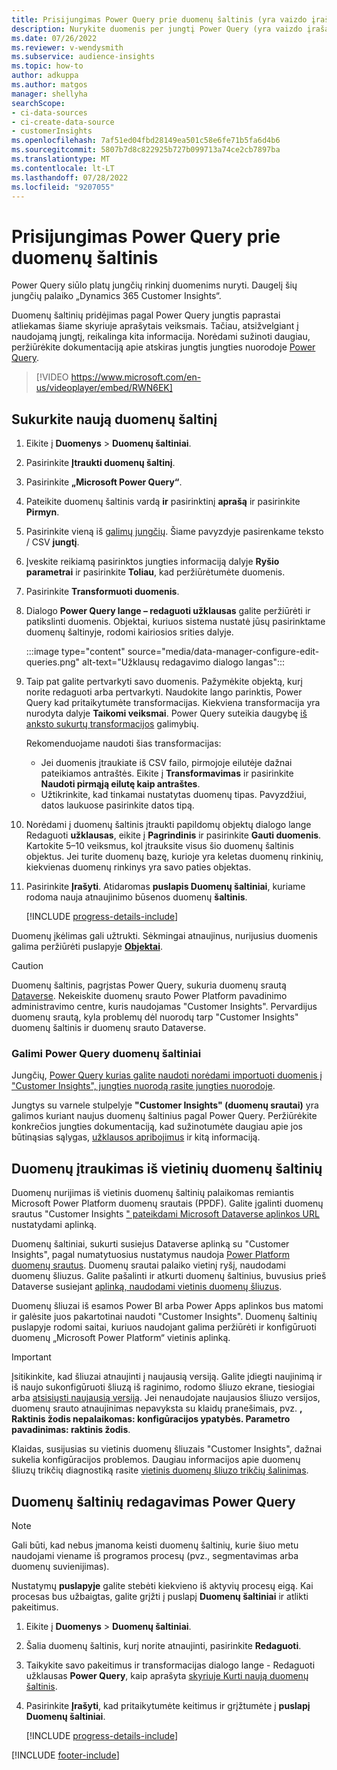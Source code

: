 ```yaml
---
title: Prisijungimas Power Query prie duomenų šaltinis (yra vaizdo įrašas)
description: Nurykite duomenis per jungtį Power Query (yra vaizdo įrašas).
ms.date: 07/26/2022
ms.reviewer: v-wendysmith
ms.subservice: audience-insights
ms.topic: how-to
author: adkuppa
ms.author: matgos
manager: shellyha
searchScope:
- ci-data-sources
- ci-create-data-source
- customerInsights
ms.openlocfilehash: 7af51ed04fbd28149ea501c58e6fe71b5fa6d4b6
ms.sourcegitcommit: 5807b7d8c822925b727b099713a74ce2cb7897ba
ms.translationtype: MT
ms.contentlocale: lt-LT
ms.lasthandoff: 07/28/2022
ms.locfileid: "9207055"
---
```

# <a name="connect-to-a-power-query-data-source"></a>Prisijungimas Power Query prie duomenų šaltinis

Power Query siūlo platų jungčių rinkinį duomenims nuryti. Daugelį šių jungčių palaiko „Dynamics 365 Customer Insights“.

Duomenų šaltinių pridėjimas pagal Power Query jungtis paprastai atliekamas šiame skyriuje aprašytais veiksmais. Tačiau, atsižvelgiant į naudojamą jungtį, reikalinga kita informacija. Norėdami sužinoti daugiau, peržiūrėkite dokumentaciją apie atskiras jungtis jungties nuorodoje [Power Query](/power-query/connectors/).

> [!VIDEO https://www.microsoft.com/en-us/videoplayer/embed/RWN6EK]

## <a name="create-a-new-data-source"></a>Sukurkite naują duomenų šaltinį

1. Eikite į **Duomenys** > **Duomenų šaltiniai**.

1. Pasirinkite **Įtraukti duomenų šaltinį**.

1. Pasirinkite **„Microsoft Power Query“**.

1. Pateikite duomenų šaltinis vardą **ir** pasirinktinį **aprašą** ir pasirinkite **Pirmyn**.

1. Pasirinkite vieną iš [galimų jungčių](#available-power-query-data-sources). Šiame pavyzdyje pasirenkame teksto / CSV **jungtį**.

1. Įveskite reikiamą pasirinktos jungties informaciją dalyje **Ryšio parametrai** ir pasirinkite **Toliau**, kad peržiūrėtumėte duomenis.

1. Pasirinkite **Transformuoti duomenis**.

1. Dialogo **Power Query lange – redaguoti užklausas** galite peržiūrėti ir patikslinti duomenis. Objektai, kuriuos sistema nustatė jūsų pasirinktame duomenų šaltinyje, rodomi kairiosios srities dalyje.

   :::image type="content" source="media/data-manager-configure-edit-queries.png" alt-text="Užklausų redagavimo dialogo langas":::

1. Taip pat galite pertvarkyti savo duomenis. Pažymėkite objektą, kurį norite redaguoti arba pertvarkyti. Naudokite lango parinktis, Power Query kad pritaikytumėte transformacijas. Kiekviena transformacija yra nurodyta dalyje **Taikomi veiksmai**. Power Query suteikia daugybę [iš anksto sukurtų transformacijos](/power-query/power-query-what-is-power-query#transformations) galimybių.

   Rekomenduojame naudoti šias transformacijas:

   - Jei duomenis įtraukiate iš CSV failo, pirmojoje eilutėje dažnai pateikiamos antraštės. Eikite į **Transformavimas** ir pasirinkite **Naudoti pirmąją eilutę kaip antraštes**.
   - Užtikrinkite, kad tinkamai nustatytas duomenų tipas. Pavyzdžiui, datos laukuose pasirinkite datos tipą.

1. Norėdami į duomenų šaltinis įtraukti papildomų objektų dialogo lange Redaguoti **užklausas**, eikite į **Pagrindinis** ir pasirinkite **Gauti duomenis**. Kartokite 5–10 veiksmus, kol įtrauksite visus šio duomenų šaltinis objektus. Jei turite duomenų bazę, kurioje yra keletas duomenų rinkinių, kiekvienas duomenų rinkinys yra savo paties objektas.

1. Pasirinkite **Įrašyti**. Atidaromas **puslapis Duomenų šaltiniai**, kuriame rodoma nauja atnaujinimo būsenos duomenų **šaltinis**.

   [!INCLUDE [progress-details-include](includes/progress-details-pane.md)]

Duomenų įkėlimas gali užtrukti. Sėkmingai atnaujinus, nurijusius duomenis galima peržiūrėti puslapyje [**Objektai**](entities.md).

> [!CAUTION]
> Duomenų šaltinis, pagrįstas Power Query, sukuria duomenų srautą [Dataverse](/power-query/dataflows/overview-dataflows-across-power-platform-dynamics-365). Nekeiskite duomenų srauto Power Platform pavadinimo administravimo centre, kuris naudojamas "Customer Insights". Pervardijus duomenų srautą, kyla problemų dėl nuorodų tarp "Customer Insights" duomenų šaltinis ir duomenų srauto Dataverse.

### <a name="available-power-query-data-sources"></a>Galimi Power Query duomenų šaltiniai

Jungčių, [Power Query kurias galite naudoti norėdami importuoti duomenis į "Customer Insights", jungties nuorodą rasite jungties nuorodoje](/power-query/connectors/).

Jungtys su varnele stulpelyje **"Customer Insights" (duomenų srautai)** yra galimos kuriant naujus duomenų šaltinius pagal Power Query. Peržiūrėkite konkrečios jungties dokumentaciją, kad sužinotumėte daugiau apie jos būtinąsias sąlygas, [užklausos apribojimus](/power-query/power-query-online-limits) ir kitą informaciją.

## <a name="add-data-from-on-premises-data-sources"></a>Duomenų įtraukimas iš vietinių duomenų šaltinių

Duomenų nurijimas iš vietinis duomenų šaltinių palaikomas remiantis Microsoft Power Platform duomenų srautais (PPDF). Galite įgalinti duomenų srautus "Customer Insights [" pateikdami Microsoft Dataverse aplinkos URL](create-environment.md) nustatydami aplinką.

Duomenų šaltiniai, sukurti susiejus Dataverse aplinką su "Customer Insights", pagal numatytuosius nustatymus naudoja [Power Platform duomenų srautus](/power-query/dataflows/overview-dataflows-across-power-platform-dynamics-365). Duomenų srautai palaiko vietinį ryšį, naudodami duomenų šliuzus. Galite pašalinti ir atkurti duomenų šaltinius, buvusius prieš Dataverse susiejant [aplinką, naudodami vietinis duomenų šliuzus](/data-integration/gateway/service-gateway-app).

Duomenų šliuzai iš esamos Power BI arba Power Apps aplinkos bus matomi ir galėsite juos pakartotinai naudoti "Customer Insights". Duomenų šaltinių puslapyje rodomi saitai, kuriuos naudojant galima peržiūrėti ir konfigūruoti duomenų „Microsoft Power Platform“ vietinis aplinką.

> [!IMPORTANT]
> Įsitikinkite, kad šliuzai atnaujinti į naujausią versiją. Galite įdiegti naujinimą ir iš naujo sukonfigūruoti šliuzą iš raginimo, rodomo šliuzo ekrane, tiesiogiai arba [atsisiųsti naujausią versiją](https://powerapps.microsoft.com/downloads/). Jei nenaudojate naujausios šliuzo versijos, duomenų srauto atnaujinimas nepavyksta su klaidų pranešimais, pvz. **, Raktinis žodis nepalaikomas: konfigūracijos ypatybės. Parametro pavadinimas: raktinis žodis**.
>
> Klaidas, susijusias su vietinis duomenų šliuzais "Customer Insights", dažnai sukelia konfigūracijos problemos. Daugiau informacijos apie duomenų šliuzų trikčių diagnostiką rasite [vietinis duomenų šliuzo trikčių šalinimas](/data-integration/gateway/service-gateway-tshoot).

## <a name="edit-power-query-data-sources"></a>Duomenų šaltinių redagavimas Power Query

> [!NOTE]
> Gali būti, kad nebus įmanoma keisti duomenų šaltinių, kurie šiuo metu naudojami viename iš programos procesų (pvz., segmentavimas arba duomenų suvienijimas).
>
> Nustatymų **puslapyje** galite stebėti kiekvieno iš aktyvių procesų eigą. Kai procesas bus užbaigtas, galite grįžti į puslapį **Duomenų šaltiniai** ir atlikti pakeitimus.

1. Eikite į **Duomenys** > **Duomenų šaltiniai**.

1. Šalia duomenų šaltinis, kurį norite atnaujinti, pasirinkite **Redaguoti**.

1. Taikykite savo pakeitimus ir transformacijas dialogo lange - Redaguoti užklausas **Power Query**, kaip aprašyta [skyriuje Kurti naują duomenų šaltinis](#create-a-new-data-source).

1. Pasirinkite **Įrašyti**, kad pritaikytumėte keitimus ir grįžtumėte į **puslapį Duomenų šaltiniai**.

   [!INCLUDE [progress-details-include](includes/progress-details-pane.md)]

[!INCLUDE [footer-include](includes/footer-banner.md)]
